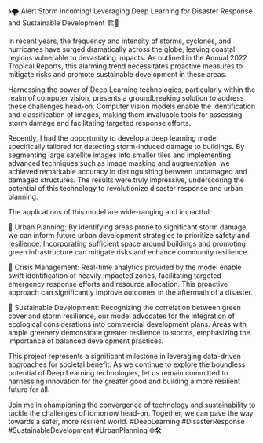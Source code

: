 🌀🌪️ Alert Storm Incoming! Leveraging Deep Learning for Disaster Response and Sustainable Development 🏗️🌳

In recent years, the frequency and intensity of storms, cyclones, and hurricanes have surged dramatically across the globe, leaving coastal regions vulnerable to devastating impacts. As outlined in the Annual 2022 Tropical Reports, this alarming trend necessitates proactive measures to mitigate risks and promote sustainable development in these areas.

Harnessing the power of Deep Learning technologies, particularly within the realm of computer vision, presents a groundbreaking solution to address these challenges head-on. Computer vision models enable the identification and classification of images, making them invaluable tools for assessing storm damage and facilitating targeted response efforts.

Recently, I had the opportunity to develop a deep learning model specifically tailored for detecting storm-induced damage to buildings. By segmenting large satellite images into smaller tiles and implementing advanced techniques such as image masking and augmentation, we achieved remarkable accuracy in distinguishing between undamaged and damaged structures. The results were truly impressive, underscoring the potential of this technology to revolutionize disaster response and urban planning.

The applications of this model are wide-ranging and impactful:

🌆 Urban Planning: By identifying areas prone to significant storm damage, we can inform future urban development strategies to prioritize safety and resilience. Incorporating sufficient space around buildings and promoting green infrastructure can mitigate risks and enhance community resilience.

🚨 Crisis Management: Real-time analytics provided by the model enable swift identification of heavily impacted zones, facilitating targeted emergency response efforts and resource allocation. This proactive approach can significantly improve outcomes in the aftermath of a disaster.

🌿 Sustainable Development: Recognizing the correlation between green cover and storm resilience, our model advocates for the integration of ecological considerations into commercial development plans. Areas with ample greenery demonstrate greater resilience to storms, emphasizing the importance of balanced development practices.

This project represents a significant milestone in leveraging data-driven approaches for societal benefit. As we continue to explore the boundless potential of Deep Learning technologies, let us remain committed to harnessing innovation for the greater good and building a more resilient future for all.

Join me in championing the convergence of technology and sustainability to tackle the challenges of tomorrow head-on. Together, we can pave the way towards a safer, more resilient world. #DeepLearning #DisasterResponse #SustainableDevelopment #UrbanPlanning 🌐🛠️
